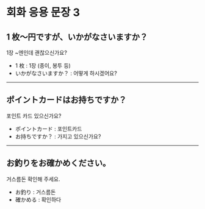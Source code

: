 # 회화 응용 문장 3

## 1 枚〜円ですが、いかがなさいますか？

1장 ~엔인데 괜찮으신가요?

- 1 枚 : 1장 (종이, 봉투 등)
- いかがなさいますか？ : 어떻게 하시겠어요?

---

## ポイントカードはお持ちですか？

포인트 카드 있으신가요?

- ポイントカード : 포인트카드
- お持ちですか？ : 가지고 있으신가요?

---

## お釣りをお確かめください。

거스름돈 확인해 주세요.

- お釣り : 거스름돈
- 確かめる : 확인하다

